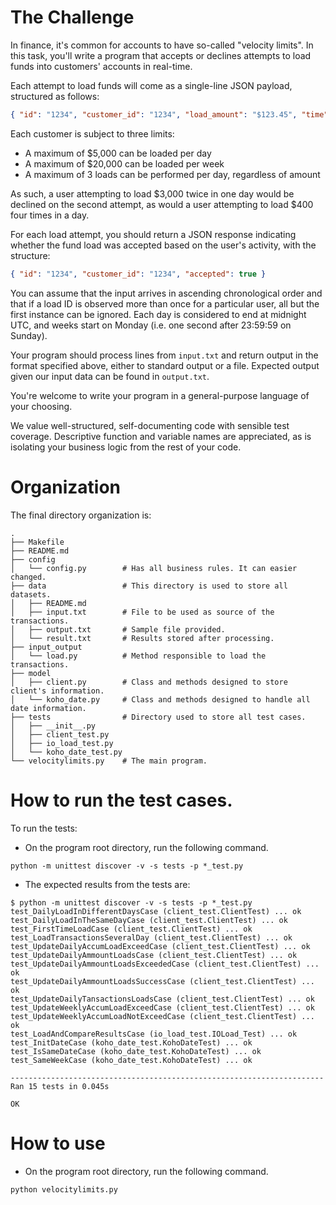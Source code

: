 # The Challenge

In finance, it's common for accounts to have so-called "velocity limits". In this task, you'll write a program that accepts or declines attempts to load funds into customers' accounts in real-time.

Each attempt to load funds will come as a single-line JSON payload, structured as follows:

```json
{ "id": "1234", "customer_id": "1234", "load_amount": "$123.45", "time": "2018-01-01T00:00:00Z" }
```

Each customer is subject to three limits:

- A maximum of $5,000 can be loaded per day
- A maximum of $20,000 can be loaded per week
- A maximum of 3 loads can be performed per day, regardless of amount

As such, a user attempting to load $3,000 twice in one day would be declined on the second attempt, as would a user attempting to load $400 four times in a day.

For each load attempt, you should return a JSON response indicating whether the fund load was accepted based on the user's activity, with the structure:

```json
{ "id": "1234", "customer_id": "1234", "accepted": true }
```

You can assume that the input arrives in ascending chronological order and that if a load ID is observed more than once for a particular user, all but the first instance can be ignored. Each day is considered to end at midnight UTC, and weeks start on Monday (i.e. one second after 23:59:59 on Sunday).

Your program should process lines from `input.txt` and return output in the format specified above, either to standard output or a file. Expected output given our input data can be found in `output.txt`.

You're welcome to write your program in a general-purpose language of your choosing.

We value well-structured, self-documenting code with sensible test coverage. Descriptive function and variable names are appreciated, as is isolating your business logic from the rest of your code.

# Organization

The final directory organization is:  
```
.
├── Makefile
├── README.md
├── config
│   └── config.py        # Has all business rules. It can easier changed. 
├── data                 # This directory is used to store all datasets. 
│   ├── README.md
│   ├── input.txt        # File to be used as source of the transactions. 
│   ├── output.txt       # Sample file provided.
│   └── result.txt       # Results stored after processing.
├── input_output
│   └── load.py          # Method responsible to load the transactions.
├── model
│   ├── client.py        # Class and methods designed to store client's information.
│   └── koho_date.py     # Class and methods designed to handle all date information.
├── tests                # Directory used to store all test cases.
│   ├── __init__.py
│   ├── client_test.py
│   ├── io_load_test.py
│   └── koho_date_test.py
└── velocitylimits.py    # The main program.
```

# How to run the test cases.

To run the tests:

- On the program root directory, run the following command.  

```
python -m unittest discover -v -s tests -p *_test.py
```

- The expected results from the tests are: 
```
$ python -m unittest discover -v -s tests -p *_test.py
test_DailyLoadInDifferentDaysCase (client_test.ClientTest) ... ok
test_DailyLoadInTheSameDayCase (client_test.ClientTest) ... ok
test_FirstTimeLoadCase (client_test.ClientTest) ... ok
test_LoadTransactionsSeveralDay (client_test.ClientTest) ... ok
test_UpdateDailyAccumLoadExceedCase (client_test.ClientTest) ... ok
test_UpdateDailyAmmountLoadsCase (client_test.ClientTest) ... ok
test_UpdateDailyAmmountLoadsExceededCase (client_test.ClientTest) ... ok
test_UpdateDailyAmmountLoadsSuccessCase (client_test.ClientTest) ... ok
test_UpdateDailyTansactionsLoadsCase (client_test.ClientTest) ... ok
test_UpdateWeeklyAccumLoadExceedCase (client_test.ClientTest) ... ok
test_UpdateWeeklyAccumLoadNotExceedCase (client_test.ClientTest) ... ok
test_LoadAndCompareResultsCase (io_load_test.IOLoad_Test) ... ok
test_InitDateCase (koho_date_test.KohoDateTest) ... ok
test_IsSameDateCase (koho_date_test.KohoDateTest) ... ok
test_SameWeekCase (koho_date_test.KohoDateTest) ... ok

----------------------------------------------------------------------
Ran 15 tests in 0.045s

OK
```


# How to use
- On the program root directory, run the following command.  

```
python velocitylimits.py
```